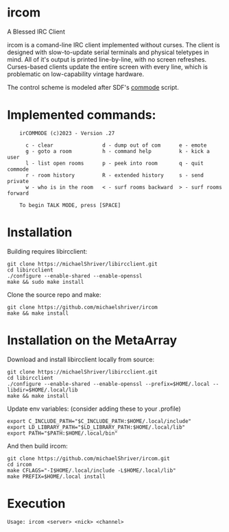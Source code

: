# ircom

A Blessed IRC Client

ircom is a comand-line IRC client implemented without curses. The client is designed with slow-to-update serial terminals and physical teletypes in mind. All of it's output is printed line-by-line, with no screen refreshes. Curses-based clients update the entire screen with every line, which is problematic on low-capability vintage hardware.

The control scheme is modeled after SDF's [commode](http://jwodder.freeshell.org/sdf/commands.html) script.

# Implemented commands:

        irCOMMODE (c)2023 - Version .27

          c - clear                d - dump out of com      e - emote
          g - goto a room          h - command help         k - kick a user 
          l - list open rooms      p - peek into room       q - quit commode 
          r - room history         R - extended history     s - send private
          w - who is in the room   < - surf rooms backward  > - surf rooms forward

        To begin TALK MODE, press [SPACE]

# Installation

Building requires libircclient:

    git clone https://michaelShriver/libircclient.git
    cd libircclient
    ./configure --enable-shared --enable-openssl
    make && sudo make install

Clone the source repo and make:

    git clone https://github.com/michaelshriver/ircom
    make && make install

# Installation on the MetaArray

Download and install libircclient locally from source:

    git clone https://michaelShriver/libircclient.git
    cd libircclient
    ./configure --enable-shared --enable-openssl --prefix=$HOME/.local --libdir=$HOME/.local/lib
    make && make install

Update env variables: (consider adding these to your .profile)

    export C_INCLUDE_PATH="$C_INCLUDE_PATH:$HOME/.local/include"
    export LD_LIBRARY_PATH="$LD_LIBRARY_PATH:$HOME/.local/lib"
    export PATH="$PATH:$HOME/.local/bin"

And then build ircom:

    git clone https://github.com/michaelShriver/ircom.git
    cd ircom
    make CFLAGS="-I$HOME/.local/include -L$HOME/.local/lib"
    make PREFIX=$HOME/.local install

# Execution

    Usage: ircom <server> <nick> <channel>

